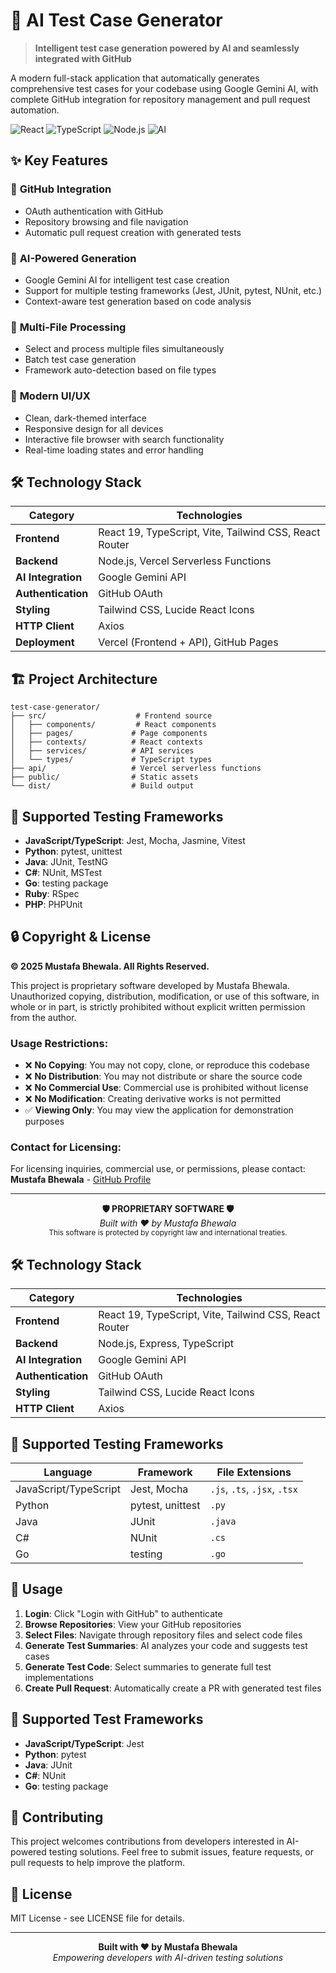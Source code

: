# 🧪 AI Test Case Generator

> **Intelligent test case generation powered by AI and seamlessly integrated with GitHub**

A modern full-stack application that automatically generates comprehensive test cases for your codebase using Google Gemini AI, with complete GitHub integration for repository management and pull request automation.

![React](https://img.shields.io/badge/React-19-blue)
![TypeScript](https://img.shields.io/badge/TypeScript-5.0-blue)
![Node.js](https://img.shields.io/badge/Node.js-18+-green)
![AI](https://img.shields.io/badge/AI-Google%20Gemini-orange)

## ✨ Key Features

### 🔗 **GitHub Integration**
- OAuth authentication with GitHub
- Repository browsing and file navigation
- Automatic pull request creation with generated tests

### 🤖 **AI-Powered Generation**
- Google Gemini AI for intelligent test case creation
- Support for multiple testing frameworks (Jest, JUnit, pytest, NUnit, etc.)
- Context-aware test generation based on code analysis

### 📁 **Multi-File Processing**
- Select and process multiple files simultaneously
- Batch test case generation
- Framework auto-detection based on file types

### 🎨 **Modern UI/UX**
- Clean, dark-themed interface
- Responsive design for all devices
- Interactive file browser with search functionality
- Real-time loading states and error handling

## 🛠️ Technology Stack

| Category | Technologies |
|----------|-------------|
| **Frontend** | React 19, TypeScript, Vite, Tailwind CSS, React Router |
| **Backend** | Node.js, Vercel Serverless Functions |
| **AI Integration** | Google Gemini API |
| **Authentication** | GitHub OAuth |
| **Styling** | Tailwind CSS, Lucide React Icons |
| **HTTP Client** | Axios |
| **Deployment** | Vercel (Frontend + API), GitHub Pages |

## 🏗️ Project Architecture

```
test-case-generator/
├── src/                    # Frontend source
│   ├── components/         # React components
│   ├── pages/             # Page components
│   ├── contexts/          # React contexts
│   ├── services/          # API services
│   └── types/             # TypeScript types
├── api/                   # Vercel serverless functions
├── public/                # Static assets
└── dist/                  # Build output
```

## 🎯 Supported Testing Frameworks

- **JavaScript/TypeScript**: Jest, Mocha, Jasmine, Vitest
- **Python**: pytest, unittest
- **Java**: JUnit, TestNG
- **C#**: NUnit, MSTest
- **Go**: testing package
- **Ruby**: RSpec
- **PHP**: PHPUnit

## 🔒 Copyright & License

**© 2025 Mustafa Bhewala. All Rights Reserved.**

This project is proprietary software developed by Mustafa Bhewala. Unauthorized copying, distribution, modification, or use of this software, in whole or in part, is strictly prohibited without explicit written permission from the author.

### Usage Restrictions:
- ❌ **No Copying**: You may not copy, clone, or reproduce this codebase
- ❌ **No Distribution**: You may not distribute or share the source code
- ❌ **No Commercial Use**: Commercial use is prohibited without license
- ❌ **No Modification**: Creating derivative works is not permitted
- ✅ **Viewing Only**: You may view the application for demonstration purposes

### Contact for Licensing:
For licensing inquiries, commercial use, or permissions, please contact:
**Mustafa Bhewala** - [GitHub Profile](https://github.com/MustafaBhewala)

---

<div align="center">
  <strong>🛡️ PROPRIETARY SOFTWARE 🛡️</strong>
  <br />
  <em>Built with ❤️ by Mustafa Bhewala</em>
  <br />
  <sub>This software is protected by copyright law and international treaties.</sub>
</div>

## 🛠️ Technology Stack

| Category | Technologies |
|----------|-------------|
| **Frontend** | React 19, TypeScript, Vite, Tailwind CSS, React Router |
| **Backend** | Node.js, Express, TypeScript |
| **AI Integration** | Google Gemini API |
| **Authentication** | GitHub OAuth |
| **Styling** | Tailwind CSS, Lucide React Icons |
| **HTTP Client** | Axios |

## 🧪 Supported Testing Frameworks

| Language | Framework | File Extensions |
|----------|-----------|----------------|
| JavaScript/TypeScript | Jest, Mocha | `.js`, `.ts`, `.jsx`, `.tsx` |
| Python | pytest, unittest | `.py` |
| Java | JUnit | `.java` |
| C# | NUnit | `.cs` |
| Go | testing | `.go` |

## 📱 Usage

1. **Login**: Click "Login with GitHub" to authenticate
2. **Browse Repositories**: View your GitHub repositories
3. **Select Files**: Navigate through repository files and select code files
4. **Generate Test Summaries**: AI analyzes your code and suggests test cases
5. **Generate Test Code**: Select summaries to generate full test implementations
6. **Create Pull Request**: Automatically create a PR with generated test files

## 🧪 Supported Test Frameworks

- **JavaScript/TypeScript**: Jest
- **Python**: pytest
- **Java**: JUnit
- **C#**: NUnit
- **Go**: testing package


## 🤝 Contributing

This project welcomes contributions from developers interested in AI-powered testing solutions. Feel free to submit issues, feature requests, or pull requests to help improve the platform.


## 📄 License

MIT License - see LICENSE file for details.

---

<div align="center">
  <strong>Built with ❤️ by Mustafa Bhewala</strong>
  <br />
  <em>Empowering developers with AI-driven testing solutions</em>
</div>
